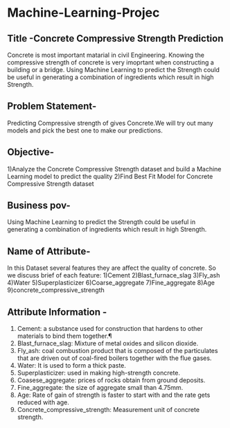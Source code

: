 # Machine-Learning-Projec
## Title -Concrete Compressive Strength Prediction 
Concrete is most important matarial in civil Engineering. Knowing the compressive strength of concrete is very imoprtant when constructing a building or a bridge. Using Machine Learning to predict the Strength could be useful in generating a combination of ingredients which result in high Strength.

## Problem Statement-
Predicting Compressive strength of gives Concrete.We will try out many models and pick the best one to make our predictions.

## Objective- 
1)Analyze the Concrete Compressive Strength dataset and build a Machine Learning model to predict the quality
2)Find Best Fit Model for Concrete Compressive Strength dataset

## Business pov-
Using Machine Learning to predict the Strength could be useful in generating a combination of ingredients which result in high Strength.

## Name of Attribute-
In this Dataset several features they are affect the quality of concrete. So we discuss brief of each feature:
1)Cement 2)Blast_furnace_slag 3)Fly_ash 4)Water 5)Superplasticizer 6)Coarse_aggregate 7)Fine_aggregate 8)Age 9)concrete_compressive_strength

## Attribute Information -
1) Cement: a substance used for construction that hardens to other materials to bind them together.¶
2) Blast_furnace_slag: Mixture of metal oxides and silicon dioxide.
3) Fly_ash: coal combustion product that is composed of the particulates that are driven out of coal-fired boilers together with the flue gases.
4) Water: It is used to form a thick paste.
5) Superplasticizer: used in making high-strength concrete.
6) Coasese_aggregate: prices of rocks obtain from ground deposits.
7) Fine_aggregate: the size of aggregate small than 4.75mm.
8) Age: Rate of gain of strength is faster to start with and the rate gets reduced with age.
9) Concrete_compressive_strength: Measurement unit of concrete strength.
